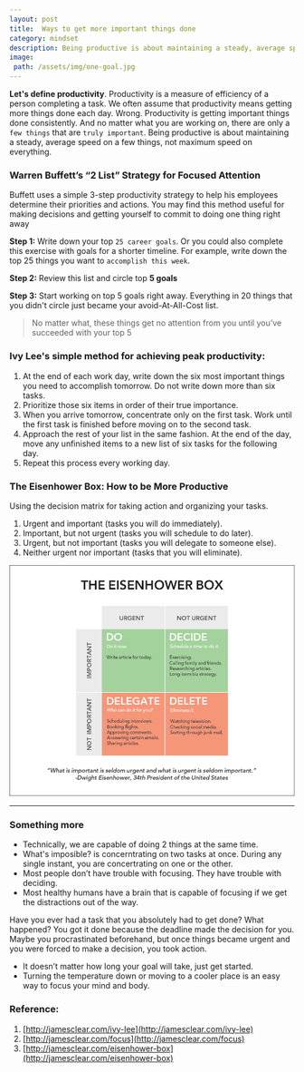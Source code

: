 ```yaml
---
layout: post
title:  Ways to get more important things done
category: mindset
description: Being productive is about maintaining a steady, average speed on a few things, not maximum speed on everything.
image:
 path: /assets/img/one-goal.jpg
---
```


**Let's define productivity**. Productivity is a measure of efficiency of a person completing a task. We often assume that productivity means getting more things done each day. Wrong. Productivity is getting important things done consistently. And no matter what you are working on, there are only a `few things` that are `truly important`. Being productive is about maintaining a steady, average speed on a few things, not maximum speed on everything.

### Warren Buffett’s “2 List” Strategy for Focused Attention
Buffett uses a simple 3-step productivity strategy to help his employees determine their priorities and actions. You may find this method useful for making decisions and getting yourself to commit to doing one thing right away

**Step 1:** Write down your top `25 career goals`. Or you could also complete this exercise with goals for a shorter timeline. For example, write down the top 25 things you want to `accomplish this week`.

**Step 2:** Review this list and circle top **5 goals**

**Step 3:** Start working on top 5 goals right away. Everything in 20 things that you didn't circle just became your avoid-At-All-Cost list. 

> No matter what, these things get no attention from you until you’ve succeeded with your top 5

<!--description-->

### Ivy Lee's simple method for achieving peak productivity:

1. At the end of each work day, write down the six most important things you need to accomplish tomorrow. Do not write down more than six tasks.
2. Prioritize those six items in order of their true importance.
3. When you arrive tomorrow, concentrate only on the first task. Work until the first task is finished before moving on to the second task.
4. Approach the rest of your list in the same fashion. At the end of the day, move any unfinished items to a new list of six tasks for the following day.
5. Repeat this process every working day.

### The Eisenhower Box: How to be More Productive
Using the decision matrix for taking action and organizing your tasks.

1. Urgent and important (tasks you will do immediately).
2. Important, but not urgent (tasks you will schedule to do later).
3. Urgent, but not important (tasks you will delegate to someone else).
4. Neither urgent nor important (tasks that you will eliminate).

![Eisenhower Box](/assets/img/eisenhower-box.jpg)

---
### Something more
- Technically, we are capable of doing 2 things at the same time.
- What's imposible? is concerntrating on two tasks at once. During any single instant, you are concertrating on one or the other.
- Most people don’t have trouble with focusing. They have trouble with deciding.
- Most healthy humans have a brain that is capable of focusing if we get the distractions out of the way. 

Have you ever had a task that you absolutely had to get done? What happened? You got it done because the deadline made the decision for you. Maybe you procrastinated beforehand, but once things became urgent and you were forced to make a decision, you took action.

- It doesn’t matter how long your goal will take, just get started.
- Turning the temperature down or moving to a cooler place is an easy way to focus your mind and body.


### Reference:
1. [http://jamesclear.com/ivy-lee](http://jamesclear.com/ivy-lee)
2. [http://jamesclear.com/focus](http://jamesclear.com/focus)
3. [http://jamesclear.com/eisenhower-box](http://jamesclear.com/eisenhower-box)